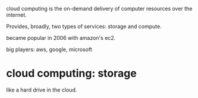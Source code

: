 cloud computing is the on-demand delivery of computer resources over the internet.  

Provides, broadly, two types of services: storage and compute.

became popular in 2006 with amazon's ec2.

big players: aws, google, microsoft

# cloud computing: storage
 like a hard drive in the cloud.
 